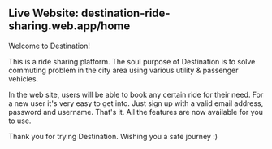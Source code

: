 ## Live Website: destination-ride-sharing.web.app/home

Welcome to Destination! 

This is a ride sharing platform. The soul purpose of Destination is to solve commuting problem in the city area using various utility & passenger vehicles. 

In the web site, users will be able to book any certain ride for their need. For a new user it's very easy to get into. Just sign up with a valid email address, password and username. That's it. All the features are now available for you to use.

Thank you for trying Destination. Wishing you a safe journey :)
